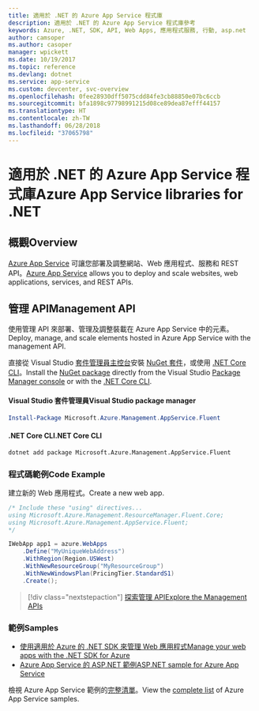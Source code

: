 ```yaml
---
title: 適用於 .NET 的 Azure App Service 程式庫
description: 適用於 .NET 的 Azure App Service 程式庫參考
keywords: Azure, .NET, SDK, API, Web Apps, 應用程式服務, 行動, asp.net
author: camsoper
ms.author: casoper
manager: wpickett
ms.date: 10/19/2017
ms.topic: reference
ms.devlang: dotnet
ms.service: app-service
ms.custom: devcenter, svc-overview
ms.openlocfilehash: 0fee28930dff5075cdd84fe3cb88850e07bc6ccb
ms.sourcegitcommit: bfa1898c97798991215d08ce89dea87efff44157
ms.translationtype: HT
ms.contentlocale: zh-TW
ms.lasthandoff: 06/28/2018
ms.locfileid: "37065798"
---
```

# <a name="azure-app-service-libraries-for-net"></a><span data-ttu-id="6cc0b-104">適用於 .NET 的 Azure App Service 程式庫</span><span class="sxs-lookup"><span data-stu-id="6cc0b-104">Azure App Service libraries for .NET</span></span>

## <a name="overview"></a><span data-ttu-id="6cc0b-105">概觀</span><span class="sxs-lookup"><span data-stu-id="6cc0b-105">Overview</span></span>

<span data-ttu-id="6cc0b-106">[Azure App Service](/azure/app-service/app-service-value-prop-what-is) 可讓您部署及調整網站、Web 應用程式、服務和 REST API。</span><span class="sxs-lookup"><span data-stu-id="6cc0b-106">[Azure App Service](/azure/app-service/app-service-value-prop-what-is) allows you to deploy and scale websites, web applications, services, and REST APIs.</span></span>

## <a name="management-api"></a><span data-ttu-id="6cc0b-107">管理 API</span><span class="sxs-lookup"><span data-stu-id="6cc0b-107">Management API</span></span>

<span data-ttu-id="6cc0b-108">使用管理 API 來部署、管理及調整裝載在 Azure App Service 中的元素。</span><span class="sxs-lookup"><span data-stu-id="6cc0b-108">Deploy, manage, and scale elements hosted in Azure App Service with the management API.</span></span>

<span data-ttu-id="6cc0b-109">直接從 Visual Studio [套件管理員主控台][PackageManager]安裝 [NuGet 套件](https://www.nuget.org/packages/Microsoft.Azure.Management.AppService.Fluent)，或使用 [.NET Core CLI][DotNetCLI]。</span><span class="sxs-lookup"><span data-stu-id="6cc0b-109">Install the [NuGet package](https://www.nuget.org/packages/Microsoft.Azure.Management.AppService.Fluent) directly from the Visual Studio [Package Manager console][PackageManager] or with the [.NET Core CLI][DotNetCLI].</span></span>


#### <a name="visual-studio-package-manager"></a><span data-ttu-id="6cc0b-110">Visual Studio 套件管理員</span><span class="sxs-lookup"><span data-stu-id="6cc0b-110">Visual Studio package manager</span></span>

```powershell
Install-Package Microsoft.Azure.Management.AppService.Fluent
```

#### <a name="net-core-cli"></a><span data-ttu-id="6cc0b-111">.NET Core CLI</span><span class="sxs-lookup"><span data-stu-id="6cc0b-111">.NET Core CLI</span></span>

```bash
dotnet add package Microsoft.Azure.Management.AppService.Fluent
```

### <a name="code-example"></a><span data-ttu-id="6cc0b-112">程式碼範例</span><span class="sxs-lookup"><span data-stu-id="6cc0b-112">Code Example</span></span>

<span data-ttu-id="6cc0b-113">建立新的 Web 應用程式。</span><span class="sxs-lookup"><span data-stu-id="6cc0b-113">Create a new web app.</span></span>

```csharp
/* Include these "using" directives...
using Microsoft.Azure.Management.ResourceManager.Fluent.Core;
using Microsoft.Azure.Management.AppService.Fluent;
*/

IWebApp app1 = azure.WebApps
    .Define("MyUniqueWebAddress")
    .WithRegion(Region.USWest)
    .WithNewResourceGroup("MyResourceGroup")
    .WithNewWindowsPlan(PricingTier.StandardS1)
    .Create();
```

> [!div class="nextstepaction"]
> [<span data-ttu-id="6cc0b-114">探索管理 API</span><span class="sxs-lookup"><span data-stu-id="6cc0b-114">Explore the Management APIs</span></span>](/dotnet/api/overview/azure/appservice/management)

### <a name="samples"></a><span data-ttu-id="6cc0b-115">範例</span><span class="sxs-lookup"><span data-stu-id="6cc0b-115">Samples</span></span>

* [<span data-ttu-id="6cc0b-116">使用適用於 Azure 的 .NET SDK 來管理 Web 應用程式</span><span class="sxs-lookup"><span data-stu-id="6cc0b-116">Manage your web apps with the .NET SDK for Azure</span></span>](https://azure.microsoft.com/resources/samples/app-service-web-dotnet-manage/)
* [<span data-ttu-id="6cc0b-117">Azure App Service 的 ASP.NET 範例</span><span class="sxs-lookup"><span data-stu-id="6cc0b-117">ASP.NET sample for Azure App Service</span></span>](https://azure.microsoft.com/resources/samples/app-service-web-dotnet-get-started/)

<span data-ttu-id="6cc0b-118">檢視 Azure App Service 範例的[完整清單](https://azure.microsoft.com/resources/samples/?platform=dotnet&term=app%20service)。</span><span class="sxs-lookup"><span data-stu-id="6cc0b-118">View the [complete list](https://azure.microsoft.com/resources/samples/?platform=dotnet&term=app%20service) of Azure App Service samples.</span></span>

[PackageManager]: https://docs.microsoft.com/nuget/tools/package-manager-console
[DotNetCLI]: https://docs.microsoft.com/dotnet/core/tools/dotnet-add-package